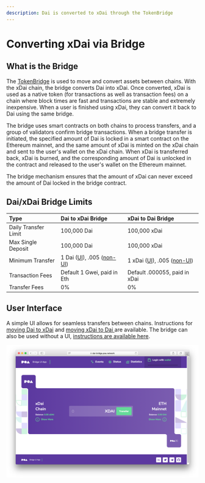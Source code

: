 ```yaml
---
description: Dai is converted to xDai through the TokenBridge
---
```


# Converting xDai via Bridge

## What is the Bridge

The [TokenBridge](https://docs.tokenbridge.net/) is used to move and convert assets between chains.  With the xDai chain, the bridge converts Dai into xDai. Once converted, xDai is used as a native token \(for transactions as well as transaction fees\) on a chain where block times are fast and transactions are stable and extremely inexpensive. When a user is finished using xDai, they can convert it back to Dai using the same bridge.

The bridge uses smart contracts on both chains to process transfers, and a group of validators confirm bridge transactions. When a bridge transfer is initiated, the specified amount of Dai is locked in a smart contract on the Ethereum mainnet, and the same amount of xDai is minted on the xDai chain and sent to the user's wallet on the xDai chain.  When xDai is transferred back, xDai is burned, and the corresponding amount of Dai is unlocked in the contract and released to the user's wallet on the Ethereum mainnet.

The bridge mechanism ensures that the amount of xDai can never exceed the amount of Dai locked in the bridge contract.

## Dai/xDai Bridge Limits

| Type | Dai to xDai Bridge | xDai to Dai Bridge |
| :--- | :--- | :--- |
| Daily Transfer Limit | 100,000 Dai | 100,000 xDai |
| Max Single Deposit | 100,000 Dai | 100,000 xDai |
| Minimum Transfer | 1 Dai \([UI](moving-dai-to-xdai.md)\), .005 \([non-UI](https://docs.tokenbridge.net/xdai-bridge/how-to-use-xdai-bridge-without-ui)\) | 1 xDai \([UI](moving-xdai-to-dai.md)\), .005 \([non-UI](https://docs.tokenbridge.net/xdai-bridge/how-to-use-xdai-bridge-without-ui)\) |
| Transaction Fees | Default 1 Gwei, paid in Eth | Default .000055, paid in xDai |
| Transfer Fees | 0%  | 0% |

## User Interface

A simple UI allows for seamless transfers between chains. Instructions for [moving Dai to xDai](moving-dai-to-xdai.md) and [moving xDai to Dai ](moving-xdai-to-dai.md)are available.  The bridge can also be used without a UI, [instructions are available here](https://docs.tokenbridge.net/xdai-bridge/how-to-use-xdai-bridge-without-ui).

![](../../.gitbook/assets/bridge.png)

